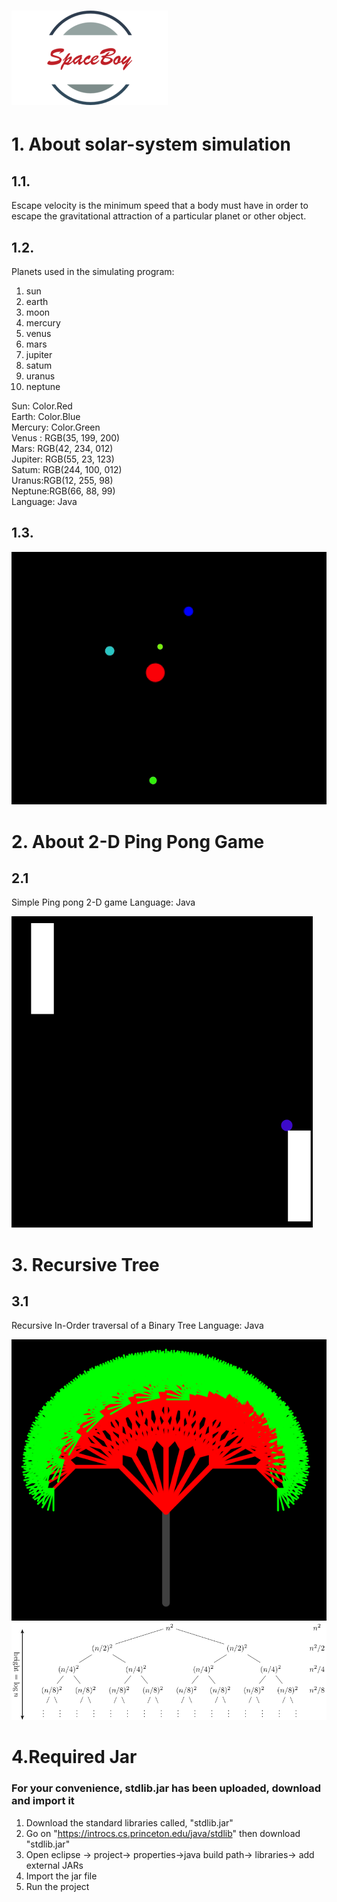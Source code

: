 
<img src="spaceboy.png"></img>
======================

# 1. About solar-system simulation
## 1.1. 
Escape velocity is the minimum speed that a body must have in order to escape the gravitational attraction of a particular planet or other object.

## 1.2. 
Planets used in the simulating program: 
<ol>
  <li>sun</li>
  <li>earth</li>
  <li>moon</li>
  <li>mercury</li>
  <li>venus</li>
  <li>mars</li>
  <li>jupiter</li>
  <li>satum</li>
  <li>uranus</li>
  <li>neptune</li>
</ol>


Sun: Color.Red <br>
Earth: Color.Blue<br>
Mercury: Color.Green<br>
Venus : RGB(35, 199, 200)<br>
Mars: RGB(42, 234, 012)<br>
Jupiter: RGB(55, 23, 123)<br>
Satum: RGB(244, 100, 012)<br>
Uranus:RGB(12, 255, 98)<br>
Neptune:RGB(66, 88, 99)<br>
Language: Java

## 1.3.
![Watch the video](https://raw.githubusercontent.com/woobin0413/JAVA-Simulator/master/Escape_velocity.gif)

# 2. About 2-D Ping Pong Game
## 2.1
Simple Ping pong 2-D game
Language: Java


<img src="./2D_Pong_Game/img/1.png"></img>

# 3. Recursive Tree
## 3.1
Recursive In-Order traversal of a Binary Tree
Language: Java

<img src="./Recursive_Tree/img/1.png"></img>
<br>
<img src="./Recursive_Tree/img/2.png"></img>


# 4.Required Jar
<h3>For your convenience, stdlib.jar has been uploaded, download and import it</h3>

1. Download the standard libraries called, "stdlib.jar" 
2. Go on "https://introcs.cs.princeton.edu/java/stdlib" then download "stdlib.jar"
3. Open eclipse -> project-> properties->java build path-> libraries-> add external JARs
4. Import the jar file
5. Run the project
